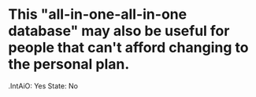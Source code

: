 # This "all-in-one-all-in-one database" may also be useful for people that can't afford changing to the personal plan.

.IntAiO: Yes
State: No
